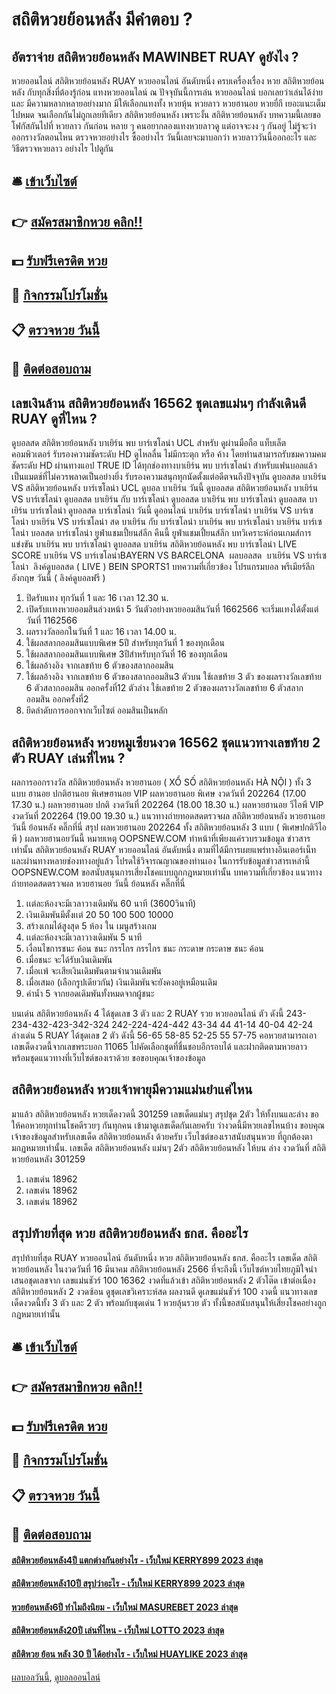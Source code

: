 # สถิติหวยย้อนหลัง มีคำตอบ ?
## อัตราจ่าย สถิติหวยย้อนหลัง MAWINBET RUAY ดูยังไง ?
หวยออนไลน์ สถิติหวยย้อนหลัง RUAY หวยออนไลน์ อันดับหนึ่ง ครบเครื่องเรื่อง หวย สถิติหวยย้อนหลัง กับทุกสิ่งที่ต้องรู้ก่อน แทงหวยออนไลน์
ณ ปัจจุบันนี้การเล่น หวยออนไลน์ บอกเลยว่าเล่นได้ง่าย และ มีความหลากหลายอย่างมาก มีให้เลือกแทงทั้ง หวยหุ้น หวยลาว หวยฮานอย หวยยี่กี เยอะแนะเต็มไปหมด จนเลือกกันไม่ถูกเลยทีเดียว สถิติหวยย้อนหลัง เพราะงั้น สถิติหวยย้อนหลัง บทความนี้เลยขอโฟกัสกันไปที่ หวยลาว กันก่อน หลาย ๆ คนอยากลองแทงหวยลาวดู แต่อาจจะงง ๆ กันอยู่ ไม่รู้จะว่าออกรางวัลตอนไหน ตรวจหวยอย่างไร ซื้ออย่างไร วันนี้เลยจะมาบอกว่า หวยลาววันนี้ออกอะไร และ วิธีตรวจหวยลาว อย่างไร ไปดูกัน

## 🛎 [เข้าเว็บไซต์](https://bit.ly/3BG5bNw)
## 👉 [สมัครสมาชิกหวย คลิก!!](https://bit.ly/3BG5bNw)
## 💵 [รับฟรีเครดิต หวย](https://bit.ly/3C3mvgS)
## 👑 [กิจกรรมโปรโมชั่น](https://bit.ly/3C3mvgS)
## 📋 [ตรวจหวย วันนี้](https://bit.ly/3C3mvgS)
## 📱 [ติดต่อสอบถาม](https://bit.ly/3C3mvgS)

## เลขเงินล้าน สถิติหวยย้อนหลัง 16562 ชุดเลขแม่นๆ กำลังเดินดี RUAY ดูที่ไหน ?
ดูบอลสด สถิติหวยย้อนหลัง บาเยิร์น พบ บาร์เซโลน่า UCL สำหรับ ดูผ่านมือถือ แท็บเล็ต คอมพิวเตอร์ รับรองความชัดระดับ HD ดูไหลลื่น ไม่มีกระตุก หรือ ค้าง โดยท่านสามารถรับชมความคมชัดระดับ HD ผ่านทางแอป TRUE ID ได้ทุกช่องทางบาเยิร์น พบ บาร์เซโลน่า สำหรับแฟนบอลแล้ว เป็นแมตช์ที่ไม่ควรพลาดเป็นอย่างยิ่ง รับรองความสนุกทุกนัดตั้งแต่อดีตจนถึงปัจจุบัน
ดูบอลสด บาเยิร์น VS สถิติหวยย้อนหลัง บาร์เซโลน่า
UCL ดูบอล บาเยิร์น วันนี้ ดูบอลสด สถิติหวยย้อนหลัง บาเยิร์น VS บาร์เซโลน่า ดูบอลสด บาเยิร์น กับ บาร์เซโลน่า ดูบอลสด บาเยิร์น พบ บาร์เซโลน่า ดูบอลสด บาเยิร์น บาร์เซโลน่า ดูบอลสด บาร์เซโลน่า วันนี้ ดูออนไลน์ บาเยิร์น บาร์เซโลน่า บาเยิร์น VS บาร์เซโลน่า บาเยิร์น VS บาร์เซโลน่า สด บาเยิร์น กับ บาร์เซโลน่า บาเยิร์น พบ บาร์เซโลน่า บาเยิร์น บาร์เซโลน่า บอลสด บาร์เซโลน่า ยูฟ่าแชมเปี้ยนส์ลีก คืนนี้ ยูฟ่าแชมเปี้ยนส์ลีก
บทวิเคราะห์ก่อนเกมส์การแข่งขัน บาเยิร์น พบ บาร์เซโลน่า
ดูบอลสด บาเยิร์น สถิติหวยย้อนหลัง พบ บาร์เซโลน่า
LIVE SCORE บาเยิร์น VS บาร์เซโลน่าBAYERN VS BARCELONA
 ผลบอลสด  บาเยิร์น VS บาร์เซโลน่า 
ลิงค์ดูบอลสด ( LIVE )
 BEIN SPORTS1 
บทความที่เกี่ยวข้อง
โปรแกรมบอล พรีเมียร์ลีก อังกฤษ วันนี้ ( ลิงค์ดูบอลฟรี )
1. ปิดรับแทง ทุกวันที่ 1 และ 16 เวลา 12.30 น.
2. เปิดรับเเทงหวยออมสินล่วงหน้า 5 วันตัวอย่างหวยออมสินวันที่ 1662566 จะเริ่มแทงได้ตั้งแต่วันที่ 1162566
3. ผลรางวัลออกในวันที่ 1 และ 16 เวลา 14.00 น.
4. ใช้ผลสลากออมสินแบบพิเศษ 5ปี สำหรับทุกวันที่ 1 ของทุกเดือน
5. ใช้ผลสลากออมสินแบบพิเศษ 3ปีสำหรับทุกวันที่ 16 ของทุกเดือน
6. ใช้ผลอ้างอิง จากเลขท้าย 6 ตัวของสลากออมสิน
7. ใช้ผลอ้างอิง จากเลขท้าย 6 ตัวของสลากออมสิน3 ตัวบน ใช้เลขท้าย 3 ตัว ของผลรางวัลเลขท้าย 6 ตัวสลากออมสิน ออกครั้งที่12 ตัวล่าง ใช้เลขท้าย 2 ตัวของผลรางวัลเลขท้าย 6 ตัวสลากออมสิน ออกครั้งที่2
8. ยึดลำดับการออกจากเว็บไซต์ ออมสินเป็นหลัก

## สถิติหวยย้อนหลัง หวยหมูเซียนงวด 16562 ชุดแนวทางเลขท้าย 2 ตัว RUAY เล่นที่ไหน ?
ผลการออกรางวัล สถิติหวยย้อนหลัง หวยฮานอย ( XỔ SỐ สถิติหวยย้อนหลัง HÀ NỘI ) ทั้ง 3 แบบ ฮานอย ปกติฮานอย พิเศษฮานอย VIP
ผลหวยฮานอย พิเศษ งวดวันที่ 202264 (17.00 17.30 น.)
ผลหวยฮานอย ปกติ งวดวันที่ 202264 (18.00 18.30 น.)
ผลหวยฮานอย วีไอพี VIP งวดวันที่ 202264 (19.00 19.30 น.)
 แนวทางถ่ายทอดสดตรวจผล สถิติหวยย้อนหลัง หวยฮานอย วันนี้ ย้อนหลัง คลิ๊กที่นี่ 
สรุป ผลหวยฮานอย 202264 ทั้ง สถิติหวยย้อนหลัง 3 แบบ ( พิเศษปกติวีไอพี ) ผลหวยฮานอยวันนี้
หมายเหตุ OOPSNEW.COM ทำหน้าที่เพียงแค่รวบรวมข้อมูล ข่าวสาร เท่านั้น สถิติหวยย้อนหลัง RUAY หวยออนไลน์ อันดับหนึ่ง ตามที่ได้มีการเผยแพร่ทางอินเตอร์เน็ท และผ่านทางหลายช่องทางอยู่แล้ว โปรดใช้วิจารณญาณของท่านเอง ในการรับข้อมูลข่าวสารเหล่านี้ OOPSNEW.COM ขอสนับสนุนการเสี่ยงโชคแบบถูกกฎหมายเท่านั้น
บทความที่เกี่ยวข้อง
แนวทางถ่ายทอดสดตรวจผล หวยฮานอย วันนี้ ย้อนหลัง คลิ๊กที่นี่
1. เเต่ละห้องจะมีเวลาวางเดิมพัน 60 นาที (3600วินาที)
2. เงินเดิมพันมีตั้งเเต่ 20 50 100 500 10000
3. สร้างเกมได้สูงสุด 5 ห้อง ใน เมนูสร้างเกม
4. เเต่ละห้องจะมีเวลาวางเดิมพัน 5 นาที
5. เงื่อนไขการชนะ ค้อน ชนะ กรรไกร กรรไกร ชนะ กระดาษ กระดาษ ชนะ ค้อน
6. เมื่อชนะ จะได้รับเงินเดิมพัน
7. เมื่อเเพ้ จะเสียเงินเดิมพันตามจำนวนเดิมพัน
8. เมื่อเสมอ (เลือกรูปเดียวกัน) เงินเดิมพันจะยังคงอยู่เหมือนเดิม
9. ค่าน้ำ 5 จากยอดเดิมพันทั้งหมดจากผู้ชนะ

บนเด่น สถิติหวยย้อนหลัง 4 ได้ชุดเลข 3 ตัว และ 2 RUAY รวย หวยออนไลน์ ตัว ดังนี้
243-234-432-423-342-324
242-224-424-442
43-34
44
41-14
40-04
42-24
ล่างเด่น 5 RUAY ได้ชุดเลข 2 ตัว ดังนี้
56-65
58-85
52-25
55
57-75
คอหวยสามารถเอาเลขเด็ดงวดนี้จากเลขพระบอก 11065 ไปคัดเลือกชุดที่ชื่นชอบอีกรอบได้ และฝากติดตามหวยลาว พร้อมชุดแนวทางที่เว็บไซต์ของเราด้วย
ขอขอบคุณเจ้าของข้อมูล

## สถิติหวยย้อนหลัง หวยเจ้าพายุมีความแม่นยำแค่ไหน
มาแล้ว สถิติหวยย้อนหลัง หวยเด็ดงวดนี้ 301259 เลขเด็ดแม่นๆ สรุปชุด 2ตัว ให้ทั้งบนและล่าง ขอให้คอหวยทุกท่านโชคดีรวยๆ กันทุกคน เข้ามาดูเลขเด็ดกันเลยครับ ว่างวดนี้มีหวยเลขไหนบ้าง
ขอบคุณเจ้าของข้อมูลสำหรับเลขเด็ด สถิติหวยย้อนหลัง ด้วยครับ เว็บไซต์ของเราสนับสนุนหวย ที่ถูกต้องตามกฏหมายเท่านั้น.
เลขเด็ด สถิติหวยย้อนหลัง แม่นๆ 2ตัว สถิติหวยย้อนหลัง ให้บน ล่าง งวดวันที่ สถิติหวยย้อนหลัง 301259
1. เลขเด่น 18962
2. เลขเด่น 18962
3. เลขเด่น 18962

## สรุปท้ายที่สุด หวย สถิติหวยย้อนหลัง ธกส. คืออะไร
สรุปท้ายที่สุด RUAY หวยออนไลน์ อันดับหนึ่ง หวย สถิติหวยย้อนหลัง ธกส. คืออะไร เลขเด็ด สถิติหวยย้อนหลัง ในงวดวันที่ 16 มีนาคม สถิติหวยย้อนหลัง 2566 ที่จะถึงนี้ เว็บไซต์หวยไทยภูมิใจนำเสนอชุดเลขจาก เลขแม่นชัวร์ 100 16362 งวดที่แล้วเข้า สถิติหวยย้อนหลัง 2 ตัวโต๊ด เข้าต่อเนื่อง สถิติหวยย้อนหลัง 2 งวดซ้อน ดูชุดเลขวิเคราะห์สด ผลงานดี ดูเลขแม่นชัวร์ 100 งวดนี้ แนวทางเลขเด็ดงวดนี้ทั้ง 3 ตัว และ 2 ตัว พร้อมกับชุดเด่น 1 หวยลุ้นรวย ตัว ทั้งนี้ขอสนับสนุนให้เสี่ยงโชคอย่างถูกกฎหมายเท่านั้น

## 🛎 [เข้าเว็บไซต์](https://bit.ly/3BG5bNw)
## 👉 [สมัครสมาชิกหวย คลิก!!](https://bit.ly/3BG5bNw)
## 💵 [รับฟรีเครดิต หวย](https://bit.ly/3C3mvgS)
## 👑 [กิจกรรมโปรโมชั่น](https://bit.ly/3C3mvgS)
## 📋 [ตรวจหวย วันนี้](https://bit.ly/3C3mvgS)
## 📱 [ติดต่อสอบถาม](https://bit.ly/3C3mvgS)

#### [สถิติหวยย้อนหลัง4ปี แตกต่างกันอย่างไร - เว็บใหม่ KERRY899 2023 ล่าสุด](https://atom.io/themes/สถิติหวยย้อนหลัง4ปี%20แตกต่างกันอย่างไร%20-%20เว็บใหม่%20kerry899%202023%20ล่าสุด)
#### [สถิติหวยย้อนหลัง10ปี สรุปว่าอะไร - เว็บใหม่ KERRY899 2023 ล่าสุด](https://atom.io/themes/สถิติหวยย้อนหลัง10ปี%20สรุปว่าอะไร%20-%20เว็บใหม่%20kerry899%202023%20ล่าสุด)
#### [หวยย้อนหลัง6ปี ทำไมถึงนิยม - เว็บใหม่ MASUREBET 2023 ล่าสุด](https://atom.io/themes/หวยย้อนหลัง6ปี%20ทำไมถึงนิยม%20-%20เว็บใหม่%20masurebet%202023%20ล่าสุด)
#### [สถิติหวยย้อนหลัง20ปี เล่นที่ไหน - เว็บใหม่ LOTTO 2023 ล่าสุด](https://atom.io/themes/สถิติหวยย้อนหลัง20ปี%20เล่นที่ไหน%20-%20เว็บใหม่%20lotto%202023%20ล่าสุด)
#### [สถิติหวย ย้อน หลัง 30 ปี ได้อย่างไร - เว็บใหม่ HUAYLIKE 2023 ล่าสุด](https://atom.io/themes/สถิติหวย%20ย้อน%20หลัง%2030%20ปี%20ได้อย่างไร%20-%20เว็บใหม่%20huaylike%202023%20ล่าสุด)

[ผลบอลวันนี้](https://siamsport.tv "ผลบอลวันนี้"), [ดูบอลออนไลน์](https://siamsport.tv/ดูบอลสด "ดูบอลออนไลน์")